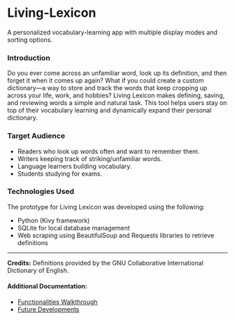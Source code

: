 # Living-Lexicon
A personalized vocabulary-learning app with multiple display modes and sorting options.

### Introduction
Do you ever come across an unfamiliar word, look up its definition, and then forget it when it comes up again? What if you could create a custom dictionary—a way to store and track the words that keep cropping up across your life, work, and hobbies? 
Living Lexicon makes defining, saving, and reviewing words a simple and natural task. This tool helps users stay on top of their vocabulary learning and dynamically expand their personal dictionary.

### Target Audience
- Readers who look up words often and want to remember them.
- Writers keeping track of striking/unfamiliar words.
- Language learners building vocabulary.
- Students studying for exams.

### Technologies Used
The prototype for Living Lexicon was developed using the following:
- Python (Kivy framework)
- SQLite for local database management
- Web scraping using BeautifulSoup and Requests libraries to retrieve definitions

---

**Credits:** Definitions provided by the GNU Collaborative International Dictionary of English.

#### Additional Documentation:
- [Functionalities Walkthrough](Walkthrough.md)  
- [Future Developments](FutureDevelopments.md)
